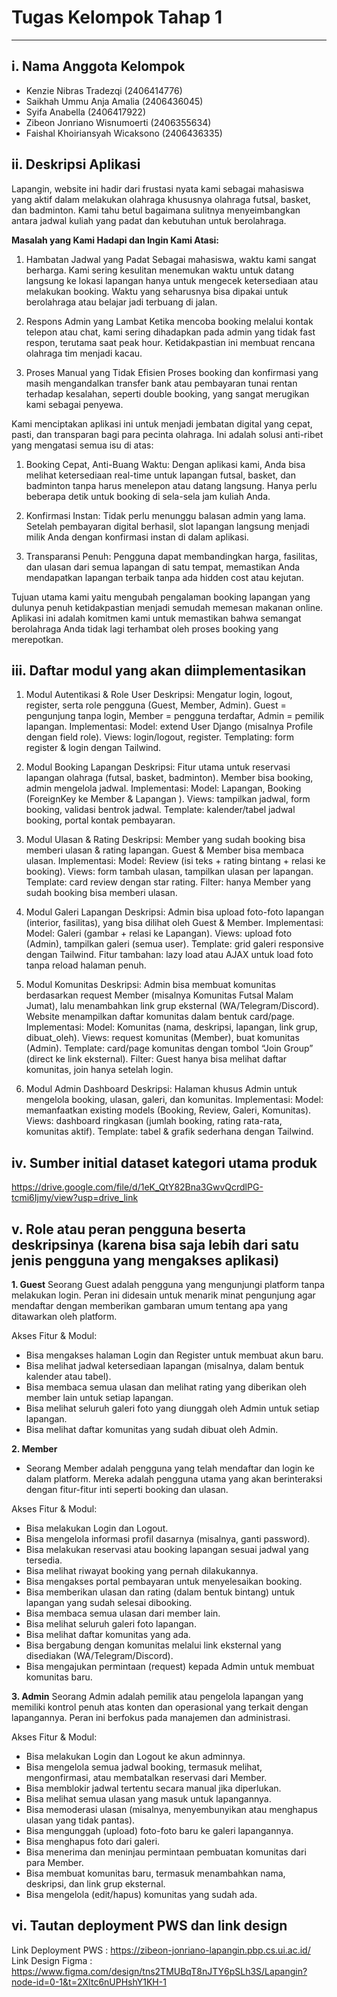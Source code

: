 # Tugas Kelompok Tahap 1
---

## i. Nama Anggota Kelompok 
- Kenzie Nibras Tradezqi (2406414776)
- Saikhah Ummu Anja Amalia (2406436045)
- Syifa Anabella (2406417922)
- Zibeon Jonriano Wisnumoerti (2406355634)
- Faishal Khoiriansyah Wicaksono (2406436335)

## ii. Deskripsi Aplikasi 
Lapangin, website ini hadir dari frustasi nyata kami sebagai mahasiswa yang aktif dalam melakukan olahraga khususnya olahraga futsal, basket, dan badminton. Kami tahu betul bagaimana sulitnya menyeimbangkan antara jadwal kuliah yang padat dan kebutuhan untuk berolahraga.

**Masalah yang Kami Hadapi dan Ingin Kami Atasi:**
1. Hambatan Jadwal yang Padat
    Sebagai mahasiswa, waktu kami sangat berharga. Kami sering kesulitan menemukan waktu untuk datang langsung ke lokasi lapangan hanya untuk mengecek ketersediaan atau melakukan booking. Waktu yang seharusnya bisa dipakai untuk berolahraga atau belajar jadi terbuang di jalan.

2. Respons Admin yang Lambat
    Ketika mencoba booking melalui kontak telepon atau chat, kami sering dihadapkan pada admin yang tidak fast respon, terutama saat peak hour. Ketidakpastian ini membuat rencana olahraga tim menjadi kacau.

3. Proses Manual yang Tidak Efisien
    Proses booking dan konfirmasi yang masih mengandalkan transfer bank atau pembayaran tunai rentan terhadap kesalahan, seperti double booking, yang sangat merugikan kami sebagai penyewa.

Kami menciptakan aplikasi ini untuk menjadi jembatan digital yang cepat, pasti, dan transparan bagi para pecinta olahraga. Ini adalah solusi anti-ribet yang mengatasi semua isu di atas:

1. Booking Cepat, Anti-Buang Waktu: Dengan aplikasi kami, Anda bisa melihat ketersediaan real-time untuk lapangan futsal, basket, dan badminton tanpa harus menelepon atau datang langsung. Hanya perlu beberapa detik untuk booking di sela-sela jam kuliah Anda.

2. Konfirmasi Instan: Tidak perlu menunggu balasan admin yang lama. Setelah pembayaran digital berhasil, slot lapangan langsung menjadi milik Anda dengan konfirmasi instan di dalam aplikasi.

3. Transparansi Penuh: Pengguna dapat membandingkan harga, fasilitas, dan ulasan dari semua lapangan di satu tempat, memastikan Anda mendapatkan lapangan terbaik tanpa ada hidden cost atau kejutan.

Tujuan utama kami yaitu mengubah pengalaman booking lapangan yang dulunya penuh ketidakpastian menjadi semudah memesan makanan online. Aplikasi ini adalah komitmen kami untuk memastikan bahwa semangat berolahraga Anda tidak lagi terhambat oleh proses booking yang merepotkan.

## iii. Daftar modul yang akan diimplementasikan
1. Modul Autentikasi & Role User
Deskripsi:
    Mengatur login, logout, register, serta role pengguna (Guest, Member, Admin).
Guest = pengunjung tanpa login,
Member = pengguna terdaftar, 
Admin = pemilik lapangan.
Implementasi:
Model: extend User Django (misalnya Profile dengan field role).
Views: login/logout, register.
Templating: form register & login dengan Tailwind.


2. Modul Booking Lapangan
Deskripsi:
    Fitur utama untuk reservasi lapangan olahraga (futsal, basket, badminton). Member bisa booking, admin mengelola jadwal.
Implementasi:
Model: Lapangan, Booking (ForeignKey ke Member & Lapangan ).
Views: tampilkan jadwal, form booking, validasi bentrok jadwal.
Template: kalender/tabel jadwal booking, portal kontak pembayaran.

3. Modul Ulasan & Rating
Deskripsi:
    Member yang sudah booking bisa memberi ulasan & rating lapangan. Guest & Member bisa membaca ulasan.
Implementasi:
Model: Review (isi teks + rating bintang + relasi ke booking).
Views: form tambah ulasan, tampilkan ulasan per lapangan.
Template: card review dengan star rating.
Filter: hanya Member yang sudah booking bisa memberi ulasan.

4. Modul Galeri Lapangan
Deskripsi:
    Admin bisa upload foto-foto lapangan (interior, fasilitas), yang bisa dilihat oleh Guest & Member.
Implementasi:
Model: Galeri (gambar + relasi ke Lapangan).
Views: upload foto (Admin), tampilkan galeri (semua user).
Template: grid galeri responsive dengan Tailwind.
Fitur tambahan: lazy load atau AJAX untuk load foto tanpa reload halaman penuh.

5. Modul Komunitas
Deskripsi:
    Admin bisa membuat komunitas berdasarkan request Member (misalnya Komunitas Futsal Malam Jumat), lalu menambahkan link grup eksternal (WA/Telegram/Discord). Website menampilkan daftar komunitas dalam bentuk card/page.
Implementasi:
Model: Komunitas (nama, deskripsi, lapangan, link grup, dibuat_oleh).
Views: request komunitas (Member), buat komunitas (Admin).
Template: card/page komunitas dengan tombol “Join Group” (direct ke link eksternal).
Filter: Guest hanya bisa melihat daftar komunitas, join hanya setelah login.


6. Modul Admin Dashboard 
Deskripsi:
    Halaman khusus Admin untuk mengelola booking, ulasan, galeri, dan komunitas.
Implementasi:
Model: memanfaatkan existing models (Booking, Review, Galeri, Komunitas).
Views: dashboard ringkasan (jumlah booking, rating rata-rata, komunitas aktif).
Template: tabel & grafik sederhana dengan Tailwind.


## iv. Sumber initial dataset kategori utama produk
https://drive.google.com/file/d/1eK_QtY82Bna3GwvQcrdlPG-tcmi6Ijmy/view?usp=drive_link


## v. Role atau peran pengguna beserta deskripsinya (karena bisa saja lebih dari satu jenis pengguna yang mengakses aplikasi)
**1. Guest**
Seorang Guest adalah pengguna yang mengunjungi platform tanpa melakukan login. Peran ini didesain untuk menarik minat pengunjung agar mendaftar dengan memberikan gambaran umum tentang apa yang ditawarkan oleh platform.

Akses Fitur & Modul:
- Bisa mengakses halaman Login dan Register untuk membuat akun baru.
- Bisa melihat jadwal ketersediaan lapangan (misalnya, dalam bentuk kalender atau tabel).
- Bisa membaca semua ulasan dan melihat rating yang diberikan oleh member lain untuk setiap lapangan.
- Bisa melihat seluruh galeri foto yang diunggah oleh Admin untuk setiap lapangan.
- Bisa melihat daftar komunitas yang sudah dibuat oleh Admin.

**2. Member**
- Seorang Member adalah pengguna yang telah mendaftar dan login ke dalam platform. Mereka adalah pengguna utama yang akan berinteraksi dengan fitur-fitur inti seperti booking dan ulasan.

Akses Fitur & Modul:
- Bisa melakukan Login dan Logout.
- Bisa mengelola informasi profil dasarnya (misalnya, ganti password).
- Bisa melakukan reservasi atau booking lapangan sesuai jadwal yang tersedia.
- Bisa melihat riwayat booking yang pernah dilakukannya.
- Bisa mengakses portal pembayaran untuk menyelesaikan booking.
- Bisa memberikan ulasan dan rating (dalam bentuk bintang) untuk lapangan yang sudah selesai dibooking.
- Bisa membaca semua ulasan dari member lain.
- Bisa melihat seluruh galeri foto lapangan.
- Bisa melihat daftar komunitas yang ada.
- Bisa bergabung dengan komunitas melalui link eksternal yang disediakan (WA/Telegram/Discord).
- Bisa mengajukan permintaan (request) kepada Admin untuk membuat komunitas baru.

**3. Admin**
Seorang Admin adalah pemilik atau pengelola lapangan yang memiliki kontrol penuh atas konten dan operasional yang terkait dengan lapangannya. Peran ini berfokus pada manajemen dan administrasi.

Akses Fitur & Modul:
- Bisa melakukan Login dan Logout ke akun adminnya.
- Bisa mengelola semua jadwal booking, termasuk melihat, mengonfirmasi, atau membatalkan reservasi dari Member.
- Bisa memblokir jadwal tertentu secara manual jika diperlukan.
- Bisa melihat semua ulasan yang masuk untuk lapangannya.
- Bisa memoderasi ulasan (misalnya, menyembunyikan atau menghapus ulasan yang tidak pantas).
- Bisa mengunggah (upload) foto-foto baru ke galeri lapangannya.
- Bisa menghapus foto dari galeri.
- Bisa menerima dan meninjau permintaan pembuatan komunitas dari para Member.
- Bisa membuat komunitas baru, termasuk menambahkan nama, deskripsi, dan link grup eksternal.
- Bisa mengelola (edit/hapus) komunitas yang sudah ada.

## vi. Tautan deployment PWS dan link design
Link Deployment PWS : https://zibeon-jonriano-lapangin.pbp.cs.ui.ac.id/
Link Design Figma : https://www.figma.com/design/tns2TMUBqT8nJTY6pSLh3S/Lapangin?node-id=0-1&t=2XItc6nUPHshY1KH-1
